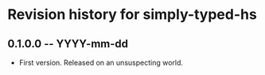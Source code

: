 # Revision history for simply-typed-hs

## 0.1.0.0 -- YYYY-mm-dd

* First version. Released on an unsuspecting world.
